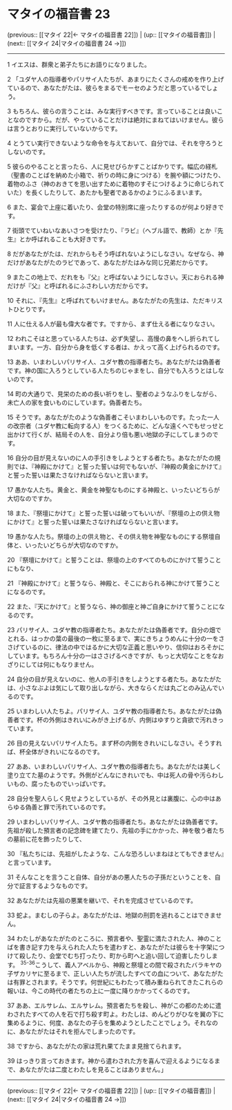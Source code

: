 # マタイの福音書 23

(previous:: [[マタイ 22|← マタイの福音書 22]]) | (up:: [[マタイの福音書]]) | (next:: [[マタイ 24|マタイの福音書 24 →]])

***


1 イエスは、群衆と弟子たちにお語りになりました。 

2 「ユダヤ人の指導者やパリサイ人たちが、あまりにたくさんの戒めを作り上げているので、あなたがたは、彼らをまるでモーセのようだと思っているでしょう。 

3 もちろん、彼らの言うことは、みな実行すべきです。言っていることは良いことなのですから。だが、やっていることだけは絶対にまねてはいけません。彼らは言うとおりに実行していないからです。 

4 とうてい実行できないような命令を与えておいて、自分では、それを守ろうとしないのです。 

5 彼らのやることと言ったら、人に見せびらかすことばかりです。幅広の経札（聖書のことばを納めた小箱で、祈りの時に身につける）を腕や額につけたり、着物のふさ（神のおきてを思い出すために着物のすそにつけるように命じられていた）を長くしたりして、あたかも聖者であるかのようにふるまいます。 

6 また、宴会で上座に着いたり、会堂の特別席に座ったりするのが何より好きです。 

7 街頭でていねいなあいさつを受けたり、『ラビ』（へブル語で、教師）とか『先生』とか呼ばれることも大好きです。 

8 だがあなたがたは、だれからもそう呼ばれないようにしなさい。なぜなら、神だけがあなたがたのラビであって、あなたがたはみな同じ兄弟だからです。 

9 またこの地上で、だれをも『父』と呼ばないようにしなさい。天におられる神だけが『父』と呼ばれるにふさわしい方だからです。 

10 それに、『先生』と呼ばれてもいけません。あなたがたの先生は、ただキリストひとりです。 

11 人に仕える人が最も偉大な者です。ですから、まず仕える者になりなさい。 

12 われこそはと思っている人たちは、必ず失望し、高慢の鼻をへし折られてしまいます。一方、自分から身を低くする者は、かえって高く上げられるのです。 

13 ああ、いまわしいパリサイ人、ユダヤ教の指導者たち。あなたがたは偽善者です。神の国に入ろうとしている人たちのじゃまをし、自分でも入ろうとはしないのです。 

14 町の大通りで、見栄のための長い祈りをし、聖者のようなふりをしながら、未亡人の家を食いものにしています。偽善者たち。 

15 そうです。あなたがたのような偽善者こそいまわしいものです。たった一人の改宗者（ユダヤ教に転向する人）をつくるために、どんな遠くへでもせっせと出かけて行くが、結局その人を、自分より倍も悪い地獄の子にしてしまうのです。 

16 自分の目が見えないのに人の手引きをしようとする者たち。あなたがたの規則では、『神殿にかけて』と誓った誓いは何でもないが、『神殿の黄金にかけて』と誓った誓いは果たさなければならないと言います。 

17 愚かな人たち。黄金と、黄金を神聖なものにする神殿と、いったいどちらが大切なのですか。 

18 また、『祭壇にかけて』と誓った誓いは破ってもいいが、『祭壇の上の供え物にかけて』と誓った誓いは果たさなければならないと言います。 

19 愚かな人たち。祭壇の上の供え物と、その供え物を神聖なものにする祭壇自体と、いったいどちらが大切なのですか。 

20 『祭壇にかけて』と誓うことは、祭壇の上のすべてのものにかけて誓うことにもなり、 

21 『神殿にかけて』と誓うなら、神殿と、そこにおられる神にかけて誓うことになるのです。 

22 また、『天にかけて』と誓うなら、神の御座と神ご自身にかけて誓うことになるのです。 

23 パリサイ人、ユダヤ教の指導者たち。あなたがたは偽善者です。自分の畑でとれる、はっかの葉の最後の一枚に至るまで、実にきちょうめんに十分の一をささげているのに、律法の中ではるかに大切な正義と思いやり、信仰はおろそかにしています。もちろん十分の一はささげるべきですが、もっと大切なことをなおざりにしては何にもなりません。 

24 自分の目が見えないのに、他人の手引きをしようとする者たち。あなたがたは、小さなぶよは気にして取り出しながら、大きならくだは丸ごとのみ込んでいるのです。 

25 いまわしい人たちよ。パリサイ人、ユダヤ教の指導者たち。あなたがたは偽善者です。杯の外側はきれいにみがき上げるが、内側はゆすりと貪欲で汚れきっています。 

26 目の見えないパリサイ人たち。まず杯の内側をきれいにしなさい。そうすれば、杯全体がきれいになるのです。 

27 ああ、いまわしいパリサイ人、ユダヤ教の指導者たち。あなたがたは美しく塗り立てた墓のようです。外側がどんなにきれいでも、中は死人の骨や汚らわしいもの、腐ったものでいっぱいです。 

28 自分を聖人らしく見せようとしているが、その外見とは裏腹に、心の中はあらゆる偽善と罪で汚れているのです。 

29 いまわしいパリサイ人、ユダヤ教の指導者たち。あなたがたは偽善者です。先祖が殺した預言者の記念碑を建てたり、先祖の手にかかった、神を敬う者たちの墓前に花を飾ったりして、 

30 『私たちには、先祖がしたような、こんな恐ろしいまねはとてもできません』と言っています。 

31 そんなことを言うこと自体、自分があの悪人たちの子孫だということを、自分で証言するようなものです。 

32 あなたがたは先祖の悪業を継いで、それを完成させているのです。 

33 蛇よ。まむしの子らよ。あなたがたは、地獄の刑罰を逃れることはできません。 

34 わたしがあなたがたのところに、預言者や、聖霊に満たされた人、神のことばを書き記す力を与えられた人たちを遣わすと、あなたがたは彼らを十字架につけて殺したり、会堂でむち打ったり、町から町へと追い回して迫害したりします。 <sup class="versenum">35-36</sup>こうして、義人アベルから、神殿と祭壇との間で殺されたバラキヤの子ザカリヤに至るまで、正しい人たちが流したすべての血について、あなたがたは有罪とされます。そうです。何世紀にもわたって積み重ねられてきたこれらの報いは、今この時代の者たちの上に一度に降りかかってくるのです。 

37 ああ、エルサレム、エルサレム。預言者たちを殺し、神がこの都のために遣わされたすべての人を石で打ち殺す町よ。わたしは、めんどりがひなを翼の下に集めるように、何度、あなたの子らを集めようとしたことでしょう。それなのに、あなたがたはそれを拒んでしまったのです。 

38 ですから、あなたがたの家は荒れ果てたまま見捨てられます。 

39 はっきり言っておきます。神から遣わされた方を喜んで迎えるようになるまで、あなたがたは二度とわたしを見ることはありません。」

***

(previous:: [[マタイ 22|← マタイの福音書 22]]) | (up:: [[マタイの福音書]]) | (next:: [[マタイ 24|マタイの福音書 24 →]])
